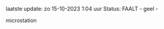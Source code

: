 laatste update: 
zo 15-10-2023  1:04   uur 
Status: FAALT - geel - 
<div class="service Y">microstation</div>